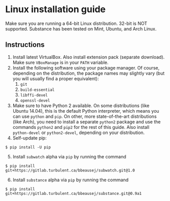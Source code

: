 # Linux installation guide

Make sure you are running a 64-bit Linux distribution. 32-bit is NOT supported. Substance has been tested on Mint, Ubuntu, and Arch Linux.

## Instructions


1. Install latest VirtualBox. Also install extension pack (separate download).
   Make sure `VBoxManage` is in your `PATH` variable.
2. Install the following software using your package manager. Of course,
   depending on the distribution, the package names may slightly vary (but you
   will usually find a proper equivalent):
   1. `git`
   2. `build-essential`
   4. `libffi-devel`
   5. `openssl-devel`
3. Make sure to have Python 2 available. On some distributions (like Ubuntu
   14.04), this is the default Python interpreter, which means you can use
   `python` and `pip`. On other, more state-of-the-art distributions (like
   Arch), you need to install a separate `python2` package and use the commands
   `python2` and `pip2` for the rest of this guide. Also install `python-devel`
   or `python2-devel`, depending on your distribution.
4. Self-update pip:

```
$ pip install -U pip
```

5. Install `subwatch` alpha via `pip` by running the command

```
$ pip install git+https://gitlab.turbulent.ca/bbeausej/subwatch.git@1.0
```

6. Install `substance` alpha via `pip` by running the command

```
$ pip install git+https://gitlab.turbulent.ca/bbeausej/substance.git@0.9a1
```
